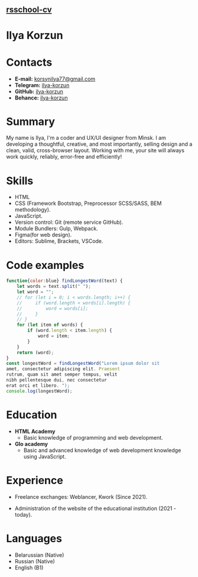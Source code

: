 ## [rsschool-cv](rsccool-cv)


# Ilya Korzun

# Contacts


* **E-mail:** [korsynilya77@gmail.com](korsynilya77@gmail.com)
* **Telegram:** [ilya-korzun](https://t.me/ilya-korzun)
* **GitHub:** [ilya-korzun](https://github.com/ilya-korzun)
* **Behance:** [ilya-korzun](https://www.behance.net/ilya_korzun)


# Summary

My name is Ilya, I'm a coder and UX/UI designer from Minsk. I am developing a thoughtful, creative, and most importantly, selling design and a clean, valid, cross-browser layout. Working with me, your site will always work quickly, reliably, error-free and efficiently!

# Skills

* HTML
* CSS (Framework Bootstrap, Preprocessor SCSS/SASS, BEM methodology).
* JavaScript.
* Version control: Git (remote service GitHub).
* Module Bundlers: Gulp, Webpack.
* Figma(for web design).
* Editors: Sublime, Brackets, VSCode.

# Code examples

```js
function{color:blue} findLongestWord(text) {
    let words = text.split(" ");
    let word = "";
    // for (let i = 0; i < words.length; i++) {
    //     if (word.length < words[i].length) {
    //         word = words[i];
    //     }
    // }
    for (let item of words) {
        if (word.length < item.length) {
            word = item;
        }
    }
    return (word);
}
const longestWord = findLongestWord("Lorem ipsum dolor sit 
amet, consectetur adipiscing elit. Praesent 
rutrum, quam sit amet semper tempus, velit 
nibh pellentesque dui, nec consectetur 
erat orci et libero. ");
console.log(longestWord);
```
# Education

* **HTML Academy**
    * Basic knowledge of programming and web development.
* **Glo academy**
    * Basic and advanced knowledge of web development knowledge using JavaScript.


# Experience

* Freelance exchanges: Weblancer, Kwork (Since 2021).

* Administration of the website of the educational institution (2021 - today).

# Languages

- Belarussian (Native)
- Russian (Native)
- English (B1)
